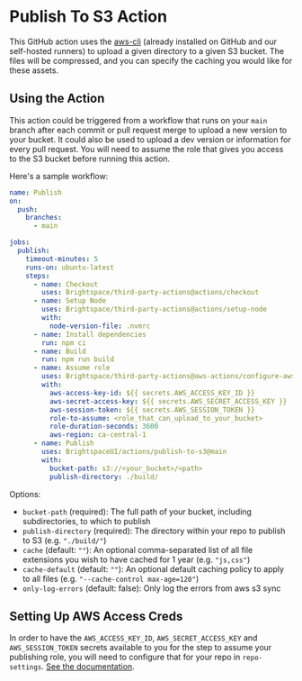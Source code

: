 # Publish To S3 Action

This GitHub action uses the [aws-cli](https://github.com/aws/aws-cli) (already installed on GitHub and our self-hosted runners) to upload a given directory to a given S3 bucket. The files will be compressed, and you can specify the caching you would like for these assets.

## Using the Action

This action could be triggered from a workflow that runs on your `main` branch after each commit or pull request merge to upload a new version to your bucket. It could also be used to upload a dev version or information for every pull request. You will need to assume the role that gives you access to the S3 bucket before running this action.

Here's a sample workflow:

```yml
name: Publish
on:
  push:
    branches:
      - main

jobs:
  publish:
    timeout-minutes: 5
    runs-on: ubuntu-latest
    steps:
      - name: Checkout
        uses: Brightspace/third-party-actions@actions/checkout
      - name: Setup Node
        uses: Brightspace/third-party-actions@actions/setup-node
        with:
          node-version-file: .nvmrc
      - name: Install dependencies
        run: npm ci
      - name: Build
        run: npm run build
      - name: Assume role
        uses: Brightspace/third-party-actions@aws-actions/configure-aws-credentials
        with:
          aws-access-key-id: ${{ secrets.AWS_ACCESS_KEY_ID }}
          aws-secret-access-key: ${{ secrets.AWS_SECRET_ACCESS_KEY }}
          aws-session-token: ${{ secrets.AWS_SESSION_TOKEN }}
          role-to-assume: <role_that_can_upload_to_your_bucket>
          role-duration-seconds: 3600
          aws-region: ca-central-1
      - name: Publish
        uses: BrightspaceUI/actions/publish-to-s3@main
        with:
          bucket-path: s3://<your_bucket>/<path>
          publish-directory: ./build/
```

Options:

* `bucket-path` (required): The full path of your bucket, including subdirectories, to which to publish
* `publish-directory` (required): The directory within your repo to publish to S3 (e.g. `"./build/"`)
* `cache` (default: `""`): An optional comma-separated list of all file extensions you wish to have cached for 1 year (e.g. `"js,css"`)
* `cache-default` (default: `""`): An optional default caching policy to apply to all files (e.g. `"--cache-control max-age=120"`)
* `only-log-errors` (default: false): Only log the errors from aws s3 sync

## Setting Up AWS Access Creds

In order to have the `AWS_ACCESS_KEY_ID`, `AWS_SECRET_ACCESS_KEY` and `AWS_SESSION_TOKEN` secrets available to you for the step to assume your publishing role, you will need to configure that for your repo in `repo-settings`.  [See the documentation](https://github.com/Brightspace/repo-settings/blob/main/docs/aws.md).
